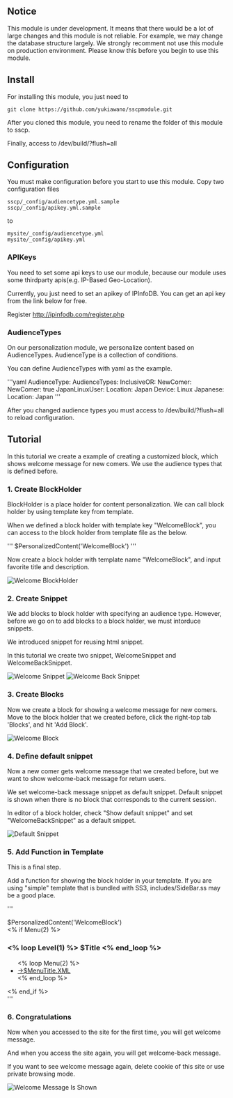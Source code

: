 ## Notice

This module is under development.
It means that there would be a lot of large changes and this module is not reliable.
For example, we may change the database structure largely.
We strongly recomment not use this module on production environment.
Please know this before you begin to use this module.

## Install

For installing this module, you just need to

    git clone https://github.com/yukiawano/sscpmodule.git

After you cloned this module, you need to rename the folder of this module to sscp.

Finally, access to /dev/build/?flush=all

## Configuration

You must make configuration before you start to use this module.
Copy two configuration files

    sscp/_config/audiencetype.yml.sample
    sscp/_config/apikey.yml.sample

to

    mysite/_config/audiencetype.yml
    mysite/_config/apikey.yml

### APIKeys

You need to set some api keys to use our module,
because our module uses some thirdparty apis(e.g. IP-Based Geo-Location).

Currently, you just need to set an apikey of IPInfoDB.
You can get an api key from the link below for free.

Register
http://ipinfodb.com/register.php

### AudienceTypes

On our personalization module, we personalize content based on AudienceTypes.
AudienceType is a collection of conditions.

You can define AudienceTypes with yaml as the example.

'''yaml
AudienceType:
  AudienceTypes:
    InclusiveOR:
      NewComer:
        NewComer: true
      JapanLinuxUser:
        Location: Japan
        Device: Linux
      Japanese:
        Location: Japan
'''

After you changed audience types you must access to /dev/build/?flush=all to reload configuration.

## Tutorial

In this tutorial we create a example of creating a customized block, which shows welcome message for new comers.
We use the audience types that is defined before.

### 1. Create BlockHolder

BlockHolder is a place holder for content personalization.
We can call block holder by using template key from template.

When we defined a block holder with template key "WelcomeBlock",
you can access to the block holder from template file as the below.

'''
$PersonalizedContent('WelcomeBlock')
'''

Now create a block holder with template name "WelcomeBlock", and input favorite title and description.

![Welcome BlockHolder](/yukiawano/sscpmodule/docs/img/WelcomeBlockHolder.png)

### 2. Create Snippet

We add blocks to block holder with specifying an audience type.
However, before we go on to add blocks to a block holder, we must intorduce snippets.

We introduced snippet for reusing html snippet.

In this tutorial we create two snippet, WelcomeSnippet and WelcomeBackSnippet.

![Welcome Snippet](/docs/img/WelcomeSnippet.png)
![Welcome Back Snippet](/docs/img/WelcomeBackSnippet.png)

### 3. Create Blocks

Now we create a block for showing a welcome message for new comers.
Move to the block holder that we created before, click the right-top tab 'Blocks', and hit 'Add Block'.

![Welcome Block](/docs/img/WelcomeBlock.png)

### 4. Define default snippet

Now a new comer gets welcome message that we created before,
but we want to show welcome-back message for return users.

We set welcome-back message snippet as default snippet.
Default snippet is shown when there is no block that corresponds to the current session.

In editor of a block holder, check "Show default snippet" and set "WelcomeBackSnippet" as a default snippet.

![Default Snippet](/docs/img/DefaultSnippet.png)

### 5. Add Function in Template

This is a final step.

Add a function for showing the block holder in your template.
If you are using "simple" template that is bundled with SS3, includes/SideBar.ss may be a good place.

'''
<aside>
	<div>$PersonalizedContent('WelcomeBlock')</div>
	<% if Menu(2) %>
		<nav class="secondary">
			<h3>
				<% loop Level(1) %>
				$Title
				<% end_loop %>
			</h3>
			<ul>
				<% loop Menu(2) %>
				<li class="$LinkingMode"><a href="$Link" title="Go to the $Title.XML page"><span class="arrow">&rarr;</span><span class="text">$MenuTitle.XML</span></a></li>
				<% end_loop %>
			</ul>
		</nav>
	<% end_if %>  	
</aside>
'''

### 6. Congratulations

Now when you accessed to the site for the first time,
you will get welcome message.

And when you access the site again, you will get welcome-back message.

If you want to see welcome message again, delete cookie of this site or use private browsing mode.

![Welcome Message Is Shown](/docs/img/WelcomeMessageIsShown.png)